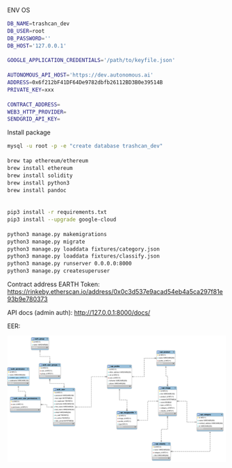 ENV OS
```bash
DB_NAME=trashcan_dev
DB_USER=root
DB_PASSWORD=''
DB_HOST='127.0.0.1'

GOOGLE_APPLICATION_CREDENTIALS='/path/to/keyfile.json'

AUTONOMOUS_API_HOST='https://dev.autonomous.ai'
ADDRESS=0x6f212bF41DF64De9782dbfb26112BD3B0e39514B
PRIVATE_KEY=xxx

CONTRACT_ADDRESS=
WEB3_HTTP_PROVIDER=
SENDGRID_API_KEY=
```


Install package

```bash
mysql -u root -p -e "create database trashcan_dev"

brew tap ethereum/ethereum
brew install ethereum
brew install solidity
brew install python3
brew install pandoc


pip3 install -r requirements.txt
pip3 install --upgrade google-cloud

python3 manage.py makemigrations
python3 manage.py migrate
python3 manage.py loaddata fixtures/category.json
python3 manage.py loaddata fixtures/classify.json
python3 manage.py runserver 0.0.0.0:8000
python3 manage.py createsuperuser

```

Contract address EARTH Token: https://rinkeby.etherscan.io/address/0x0c3d537e9acad54eb4a5ca297f81e93b9e780373


API docs (admin auth): http://127.0.0.1:8000/docs/


EER:

![Alt text](/backend/doc/eer.png?raw=true "")
